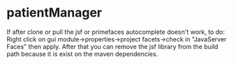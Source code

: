 patientManager
==============
If after clone or pull the jsf or primefaces autocomplete doesn't work, to do:
Right click on gui module->properties->project facets->check in "JavaServer Faces" then apply.
After that you can remove the jsf library from the build path because it is exist on the maven dependencies.